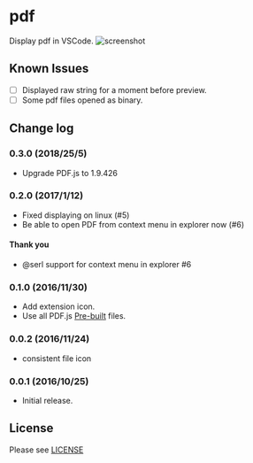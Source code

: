 # pdf

Display pdf in VSCode.
![screenshot](https://raw.githubusercontent.com/tomoki1207/vscode-pdfviewer/images/screenshot.png)

## Known Issues

- [ ] Displayed raw string for a moment before preview.
- [ ] Some pdf files opened as binary.

## Change log

### 0.3.0 (2018/25/5)

- Upgrade PDF.js to 1.9.426

### 0.2.0 (2017/1/12)

- Fixed displaying on linux (#5)
- Be able to open PDF from context menu in explorer now (#6)

#### Thank you
- @serl support for context menu in explorer #6

### 0.1.0 (2016/11/30)

- Add extension icon.
- Use all PDF.js [Pre-built](https://mozilla.github.io/pdf.js/getting_started/#download) files.

### 0.0.2 (2016/11/24)

- consistent file icon

### 0.0.1 (2016/10/25)

- Initial release.

## License
Please see [LICENSE](./LICENSE)
